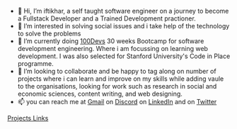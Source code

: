 - 👋 Hi, I’m iftikhar, a self taught software engineer on a journey to become a Fullstack Developer and a Trained Development practioner. 
- 👀 I’m interested in solving social issues and i take help of the technology to solve the problems
- 🌱 I’m currently doing [100Devs](https://t.co/N1svwMYkZF) 30 weeks Bootcamp for software development engineering. Where i am focussing on learning web development. I was also selected for Stanford University's Code in Place programme. 
- 💞️ I’m looking to collaborate and be happy to tag along on number of projects where i can learn and improve on my skills while adding vaule to the organisations, looking for work such as research in social and economic sciences, content writing, and web designing.
- 📫 you can reach me at [Gmail](iftikhar.sy@gmail.com) on [Discord](roshi#4568) on [LinkedIn](linkedin.com/in/iftikhar-s/) and on [Twitter](https://twitter.com/iftikhar_sy)


[Projects Links](https://github.com/ifti891/100Devs-iftikhar/tree/main/Projects)
<!---
ifti891/ifti891 is a ✨ special ✨ repository because its `README.md` (this file) appears on your GitHub profile.
You can click the Preview link to take a look at your changes.
--->
